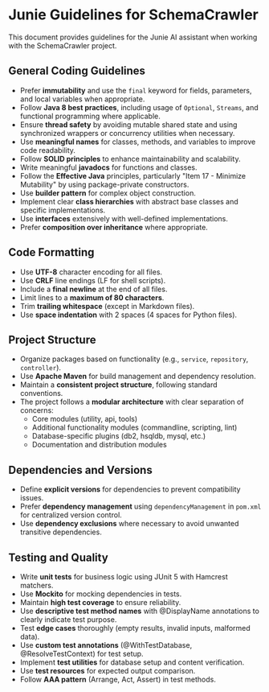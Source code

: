 # Junie Guidelines for SchemaCrawler

This document provides guidelines for the Junie AI assistant when working with the SchemaCrawler project.

## General Coding Guidelines
- Prefer **immutability** and use the `final` keyword for fields, parameters, and local variables when appropriate.
- Follow **Java 8 best practices**, including usage of `Optional`, `Streams`, and functional programming where applicable.
- Ensure **thread safety** by avoiding mutable shared state and using synchronized wrappers or concurrency utilities when necessary.
- Use **meaningful names** for classes, methods, and variables to improve code readability.
- Follow **SOLID principles** to enhance maintainability and scalability.
- Write meaningful **javadocs** for functions and classes.
- Follow the **Effective Java** principles, particularly "Item 17 - Minimize Mutability" by using package-private constructors.
- Use **builder pattern** for complex object construction.
- Implement clear **class hierarchies** with abstract base classes and specific implementations.
- Use **interfaces** extensively with well-defined implementations.
- Prefer **composition over inheritance** where appropriate.

## Code Formatting
- Use **UTF-8** character encoding for all files.
- Use **CRLF** line endings (LF for shell scripts).
- Include a **final newline** at the end of all files.
- Limit lines to a **maximum of 80 characters**.
- Trim **trailing whitespace** (except in Markdown files).
- Use **space indentation** with 2 spaces (4 spaces for Python files).

## Project Structure
- Organize packages based on functionality (e.g., `service`, `repository`, `controller`).
- Use **Apache Maven** for build management and dependency resolution.
- Maintain a **consistent project structure**, following standard conventions.
- The project follows a **modular architecture** with clear separation of concerns:
  - Core modules (utility, api, tools)
  - Additional functionality modules (commandline, scripting, lint)
  - Database-specific plugins (db2, hsqldb, mysql, etc.)
  - Documentation and distribution modules

## Dependencies and Versions
- Define **explicit versions** for dependencies to prevent compatibility issues.
- Prefer **dependency management** using `dependencyManagement` in `pom.xml` for centralized version control.
- Use **dependency exclusions** where necessary to avoid unwanted transitive dependencies.

## Testing and Quality
- Write **unit tests** for business logic using JUnit 5 with Hamcrest matchers.
- Use **Mockito** for mocking dependencies in tests.
- Maintain **high test coverage** to ensure reliability.
- Use **descriptive test method names** with @DisplayName annotations to clearly indicate test purpose.
- Test **edge cases** thoroughly (empty results, invalid inputs, malformed data).
- Use **custom test annotations** (@WithTestDatabase, @ResolveTestContext) for test setup.
- Implement **test utilities** for database setup and content verification.
- Use **test resources** for expected output comparison.
- Follow **AAA pattern** (Arrange, Act, Assert) in test methods.
